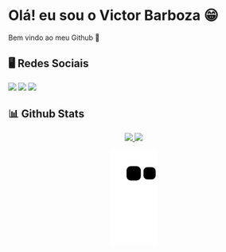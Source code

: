# Olá! eu sou o Victor Barboza 😁

Bem vindo ao meu Github 👋



## 🖥️ Redes Sociais

<div>
<a href="https://www.instagram.com/victor_barboza_" target="_blank"><img src="https://img.shields.io/badge/-Instagram-%23E4405F?style=for-the-badge&logo=instagram&logoColor=white" target="_blank"></a>
<a href="https://www.linkedin.com/in/victor-barboza-828259189/" target="_blank"><img src="https://img.shields.io/badge/-LinkedIn-%230077B5?style=for-the-badge&logo=linkedin&logoColor=white" target="_blank"></a> 
<a href = "mailto:vmoraesbarboza2703@gmail.com"><img src="https://img.shields.io/badge/-Gmail-%23333?style=for-the-badge&logo=gmail&logoColor=white" target="_blank"></a>


## 📊 Github Stats
  
<div align="center">
  <a href="https://github.com/mercurialbr">
  <img height="150em" src="https://github-readme-stats.vercel.app/api?username=mercurialbr&show_icons=true&theme=dracula&include_all_commits=true&count_private=true"/>
  <img height="150em" src="https://github-readme-stats.vercel.app/api/top-langs/?username=mercurialbr&layout=compact&langs_count=7&theme=dracula"/>

![Snake animation](https://github.com/mercurialbr/mercurialbr/blob/output/github-contribution-grid-snake.svg)
</div>
